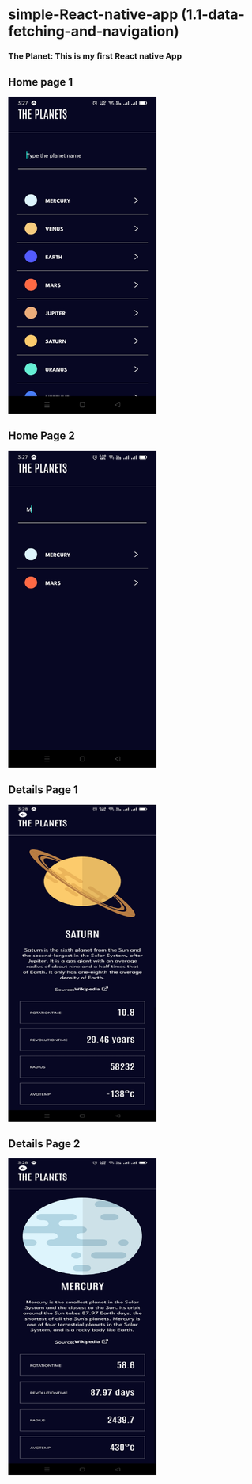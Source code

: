 # simple-React-native-app (1.1-data-fetching-and-navigation)

### The Planet: This is my first React native App

## Home page 1

<img src="/AppScreenShort/01.jpg" alt="Home page 1" width="300" height="640">

## Home Page 2

<img src="/AppScreenShort/02.jpg" alt="Home page 2" width="300" height="640">

## Details Page 1

<img src="/AppScreenShort/03.jpg" alt="details page 1" width="300" height="640">

## Details Page 2

<img src="/AppScreenShort/04.jpg" alt="details page 2" width="300" height="640">
